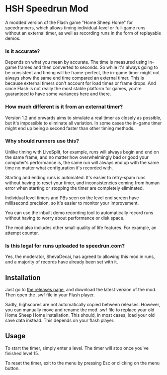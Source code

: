 # HSH Speedrun Mod
A modded version of the Flash game "Home Sheep Home" for speedrunners, which allows timing individual-level or full-game runs without an external timer, as well as recording runs in the form of replayable demos.

### Is it accurate?
Depends on what you mean by accurate. The time is measured using in-game frames and then converted to seconds. So while it's always going to be consistent and timing will be frame-perfect, the in-game timer might not always show the same end time compared an external timer. This is because external timers don't account for load times or frame drops. And since Flash is not really the most stable platform for games, you're guaranteed to have some variances here and there.

### How much different is it from an external timer?
Version 1.2 and onwards aims to simulate a real timer as closely as possible, but it's impossible to eliminate all variation. In some cases the in-game timer might end up being a second faster than other timing methods.

### Why should runners use this?

Unlike timing with LiveSplit, for example, runs will always begin and end on the same frame, and no matter how overwhelmingly bad or good your computer's performance is, the same run will always end up with the same time no matter what configuration it's recorded with.

Starting and ending runs is automated. It's easier to retry-spam runs without having to reset your timer, and inconsistencies coming from human error when starting or stopping the timer are completely eliminated.

Individual level timers and PBs seen on the level end screen have millisecond precision, so it's easier to monitor your improvement.

You can use the inbuilt demo recording tool to automatically record runs without having to worry about performance or disk space.

The mod also includes other small quality of life features. For example, an attempt counter.

### Is this legal for runs uploaded to speedrun.com?

Yes, the moderator, ShevaDecai, has agreed to allowing this mod in runs, and a majority of records have already been set with it.

## Installation
Just go to [the releases page](https://github.com/p2r3/hsh-speedrunmod/releases), and download the latest version of the mod. Then open the .swf file in your Flash player.

Sadly, highscores are not automatically copied between releases.
However, you can manually move and rename the mod .swf file to replace your old Home Sheep Home installation. This should, in most cases, load your old save data instead. This depends on your flash player.

## Usage
To start the timer, simply enter a level. The timer will stop once you've finished level 15.

To reset the timer, exit to the menu by pressing Esc or clicking on the menu button.
